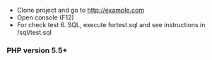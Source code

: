 - Clone project and go to http://example.com
- Open console (F12)
- For check test 6. SQL, execute fortest.sql and see instructions in /sql/test.sql

### PHP version 5.5+